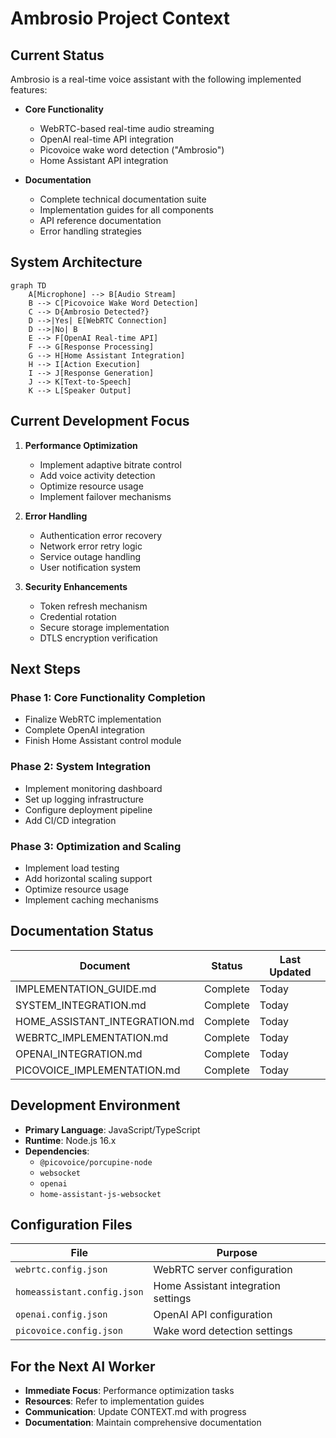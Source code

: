 # Ambrosio Project Context

## Current Status

Ambrosio is a real-time voice assistant with the following implemented features:

- **Core Functionality**
  - WebRTC-based real-time audio streaming
  - OpenAI real-time API integration
  - Picovoice wake word detection ("Ambrosio")
  - Home Assistant API integration

- **Documentation**
  - Complete technical documentation suite
  - Implementation guides for all components
  - API reference documentation
  - Error handling strategies

## System Architecture

```mermaid
graph TD
    A[Microphone] --> B[Audio Stream]
    B --> C[Picovoice Wake Word Detection]
    C --> D{Ambrosio Detected?}
    D -->|Yes| E[WebRTC Connection]
    D -->|No| B
    E --> F[OpenAI Real-time API]
    F --> G[Response Processing]
    G --> H[Home Assistant Integration]
    H --> I[Action Execution]
    I --> J[Response Generation]
    J --> K[Text-to-Speech]
    K --> L[Speaker Output]
```

## Current Development Focus

1. **Performance Optimization**
   - Implement adaptive bitrate control
   - Add voice activity detection
   - Optimize resource usage
   - Implement failover mechanisms

2. **Error Handling**
   - Authentication error recovery
   - Network error retry logic
   - Service outage handling
   - User notification system

3. **Security Enhancements**
   - Token refresh mechanism
   - Credential rotation
   - Secure storage implementation
   - DTLS encryption verification

## Next Steps

### Phase 1: Core Functionality Completion
- Finalize WebRTC implementation
- Complete OpenAI integration
- Finish Home Assistant control module

### Phase 2: System Integration
- Implement monitoring dashboard
- Set up logging infrastructure
- Configure deployment pipeline
- Add CI/CD integration

### Phase 3: Optimization and Scaling
- Implement load testing
- Add horizontal scaling support
- Optimize resource usage
- Implement caching mechanisms

## Documentation Status

| Document | Status | Last Updated |
|----------|--------|--------------|
| IMPLEMENTATION_GUIDE.md | Complete | Today |
| SYSTEM_INTEGRATION.md | Complete | Today |
| HOME_ASSISTANT_INTEGRATION.md | Complete | Today |
| WEBRTC_IMPLEMENTATION.md | Complete | Today |
| OPENAI_INTEGRATION.md | Complete | Today |
| PICOVOICE_IMPLEMENTATION.md | Complete | Today |

## Development Environment

- **Primary Language**: JavaScript/TypeScript
- **Runtime**: Node.js 16.x
- **Dependencies**:
  - `@picovoice/porcupine-node`
  - `websocket`
  - `openai`
  - `home-assistant-js-websocket`

## Configuration Files

| File | Purpose |
|------|---------|
| `webrtc.config.json` | WebRTC server configuration |
| `homeassistant.config.json` | Home Assistant integration settings |
| `openai.config.json` | OpenAI API configuration |
| `picovoice.config.json` | Wake word detection settings |

## For the Next AI Worker

- **Immediate Focus**: Performance optimization tasks
- **Resources**: Refer to implementation guides
- **Communication**: Update CONTEXT.md with progress
- **Documentation**: Maintain comprehensive documentation
